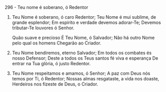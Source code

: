 296 - Teu nome é soberano, ó Redentor

1. Teu Nome é soberano, ó caro Redentor;
   Teu Nome é mui sublime, de grande esplendor;
   Em espírito e verdade devemos adorar-Te;
   Devemos tributar-Te louvores ó Senhor.

   Quão suave e precioso
   É Teu Nome, ó Salvador;
   Não há outro Nome pelo qual os homens
   Chegarão ao Criador.

2. Teu Nome bendiremos, eterno Salvador;
   Em todos os combates és nosso Defensor;
   Deste a todos os Teus santos fé viva e esperança
   De entrar na Tua glória, ó justo Redentor.

3. Teu Nome respeitamos e amamos, ó Senhor;
   A paz com Deus nós temos por Ti, ó Redentor;
   Nossas almas resgataste, a vida nos doaste,
   Herdeiros nos fizeste de Deus, o Criador.
